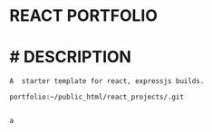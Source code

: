 # REACT PORTFOLIO

# # DESCRIPTION
    A  starter template for react, expressjs builds.

    portfolio:~/public_html/react_projects/.git


    a